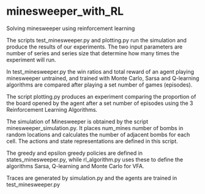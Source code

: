 # minesweeper_with_RL

Solving minesweeper using reinforcement learning

The scripts test_minesweeper.py and plotting.py run the simulation and produce the results of our experiments.
The two input parameters are number of series and series size that determine how many times the experiment will run.

In test_minesweeper.py the win ratios and total reward of an agent playing minesweeper untrained,
and trained with Monte Carlo, Sarsa and Q-learning algorithms are compared after playing a set number of games (episodes).

The script plotting.py produces an experiment comparing the proportion of the board
opened by the agent after a set number of episodes using the 3 Reinforcement Learning Algorithms. 

The simulation of Minesweeper is obtained by the script minesweeper_simulation.py. 
It places num_mines number of bombs in random locations and calculates the number of adjacent bombs for each cell.
The actions and state representations are defined in this script.

The greedy and epsilon greedy policies are defined in states_minesweeper.py,
while rl_algorithm.py uses these to define the algorithms 
Sarsa, Q-learning and Monte Carlo for VFA. 

Traces are generated by simulation.py and the agents are trained in test_minesweeper.py 
